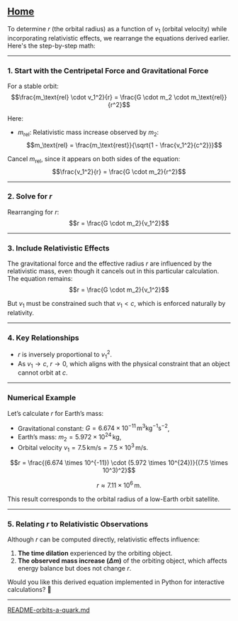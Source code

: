 [Home](https://t2m.io/VwvDcuw)
---

To determine $r$ (the orbital radius) as a function of $v_1$ (orbital velocity) while incorporating relativistic effects, we rearrange the equations derived earlier. Here's the step-by-step math:

---

### **1. Start with the Centripetal Force and Gravitational Force**
For a stable orbit:
$$\frac{m_\text{rel} \cdot v_1^2}{r} = \frac{G \cdot m_2 \cdot m_\text{rel}}{r^2}$$

Here:
- $m_\text{rel}$: Relativistic mass increase observed by $m_2$:
  $$m_\text{rel} = \frac{m_\text{rest}}{\sqrt{1 - \frac{v_1^2}{c^2}}}$$

Cancel $m_\text{rel}$, since it appears on both sides of the equation:
$$\frac{v_1^2}{r} = \frac{G \cdot m_2}{r^2}$$

---

### **2. Solve for $r$**
Rearranging for $r$:
$$r = \frac{G \cdot m_2}{v_1^2}$$

---

### **3. Include Relativistic Effects**
The gravitational force and the effective radius $r$ are influenced by the relativistic mass, even though it cancels out in this particular calculation. The equation remains:
$$r = \frac{G \cdot m_2}{v_1^2}$$

But $v_1$ must be constrained such that $v_1 < c$, which is enforced naturally by relativity.

---

### **4. Key Relationships**
- $r$ is inversely proportional to $v_1^2$.
- As $v_1 \to c$, $r \to 0$, which aligns with the physical constraint that an object cannot orbit at $c$.

---

### **Numerical Example**
Let’s calculate $r$ for Earth’s mass:
- Gravitational constant: $G = 6.674 \times 10^{-11} \, \text{m}^3 \text{kg}^{-1} \text{s}^{-2}$,
- Earth’s mass: $m_2 = 5.972 \times 10^{24} \, \text{kg}$,
- Orbital velocity $v_1 = 7.5 \, \text{km/s} = 7.5 \times 10^3 \, \text{m/s}$.

$$r = \frac{(6.674 \times 10^{-11}) \cdot (5.972 \times 10^{24})}{(7.5 \times 10^3)^2}$$

$$r \approx 7.11 \times 10^6 \, \text{m}.$$

This result corresponds to the orbital radius of a low-Earth orbit satellite.

---

### **5. Relating $r$ to Relativistic Observations**
Although $r$ can be computed directly, relativistic effects influence:
1. **The time dilation** experienced by the orbiting object.
2. **The observed mass increase ($\Delta m$)** of the orbiting object, which affects energy balance but does not change $r$.

Would you like this derived equation implemented in Python for interactive calculations? 🚀


---

[README-orbits-a-quark.md](https://t2m.io/VjDgTYM)
